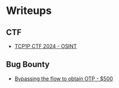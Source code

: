 # Writeups

## CTF
- [TCP1P CTF 2024 - OSINT](ctf/tcp1p2024-ctf/writeup1.md)
  
## Bug Bounty
- [Bypassing the flow to obtain OTP - $500](bugbounty/writeup1.md)
